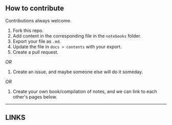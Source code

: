 ## How to contribute

Contributions always welcome. 

1. Fork this repo.
2. Add content in the corresponding file in the <code>notebooks</code> folder.
3. Export your file as <code>.md</code>. 
4. Update the file in <code>docs > contents</code> with your export. 
5. Create a pull request.

*OR*

1. Create an issue, and maybe someone else will do it someday. 

*OR* 

1. Create your own book/compilation of notes, and we can link to each other's pages below.


---


## LINKS 
